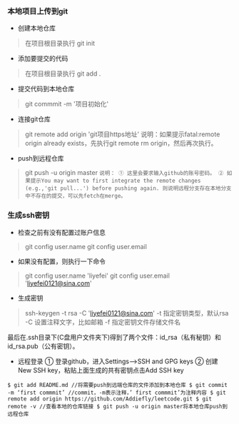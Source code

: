 ### 本地项目上传到git
- 创建本地仓库
> 在项目根目录执行 git init
- 添加要提交的代码
> 在项目根目录执行 git add .
- 提交代码到本地仓库
> git commmit -m '项目初始化'
- 连接git仓库
> git remote add origin 'git项目https地址'
> 说明：如果提示fatal:remote origin already exists，先执行git remote rm origin，然后再次执行。

- push到远程仓库
> git push -u origin master
`
说明：
① 这里会要求输入github的账号密码。
② 如果提示You may want to first integrate the remote changes (e.g.,'git pull...') before pushing again.
则说明远程分支存在本地分支中不存在的提交，可以先fetch在merge。
`

### 生成ssh密钥
- 检查之前有没有配置过账户信息
> git config user.name
> git config user.email

- 如果没有配置，则执行一下命令
> git config user.name 'liyefei'
> git config user.email 'liyefei0121@sina.com'
- 生成密钥
> ssh-keygen -t rsa -C 'liyefei0121@sina.com'
> -t 指定密钥类型，默认rsa
> -C 设置注释文字，比如邮箱
> -f 指定密钥文件存储文件名

最后在.ssh目录下(C盘用户文件夹下)得到了两个文件：id_rsa（私有秘钥）和id_rsa.pub（公有密钥）。

- 远程登录
① 登录github，进入Settings-->SSH and GPG keys
② 创建 New SSH key，粘贴上面生成的共有密钥点击Add SSH key











<!-- ------------------------------ -->
`
$ git add README.md //将需要push到远端仓库的文件添加到本地仓库
$ git commit -m ‘first commmit’ //commit，-m表示注释，’ first commmit’为注释内容
$ git remote add origin https://github.com/Addiefly/leetcode.git
$ git remote -v //查看本地的仓库链接
$ git push -u origin master将本地仓库push到远程仓库
`